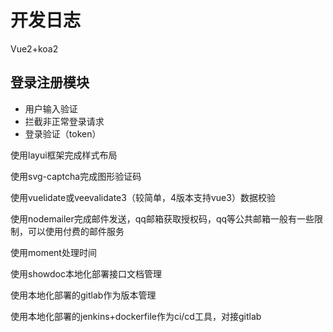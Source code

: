 # 开发日志

Vue2+koa2

## 登录注册模块

- 用户输入验证
- 拦截非正常登录请求
- 登录验证（token）

使用layui框架完成样式布局

使用svg-captcha完成图形验证码

使用vuelidate或veevalidate3（较简单，4版本支持vue3）数据校验

使用nodemailer完成邮件发送，qq邮箱获取授权码，qq等公共邮箱一般有一些限制，可以使用付费的邮件服务

使用moment处理时间

使用showdoc本地化部署接口文档管理

使用本地化部署的gitlab作为版本管理

使用本地化部署的jenkins+dockerfile作为ci/cd工具，对接gitlab